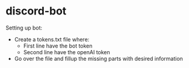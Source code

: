 # discord-bot
Setting up bot:<br>
  - Create a tokens.txt file where:<br>
    - First line have the bot token<br>
    - Second line have the openAI token<br>
  - Go over the file and fillup the missing parts with desired information<br>
